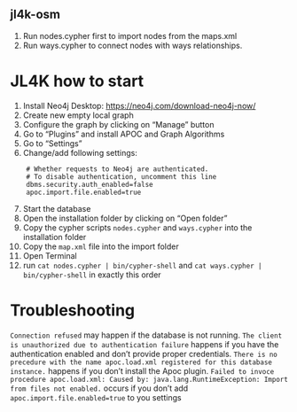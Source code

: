 ## jl4k-osm

1. Run nodes.cypher first to import nodes from the maps.xml
2. Run ways.cypher to connect nodes with ways relationships.

# JL4K how to start

1. Install Neo4j Desktop: https://neo4j.com/download-neo4j-now/
2. Create new empty local graph
3. Configure the graph by clicking on “Manage” button
4. Go to “Plugins” and install APOC and Graph Algorithms
5. Go to “Settings” 
6. Change/add following settings:
```
    # Whether requests to Neo4j are authenticated.
    # To disable authentication, uncomment this line
    dbms.security.auth_enabled=false
    apoc.import.file.enabled=true
```
7. Start the database
8. Open the installation folder by clicking on “Open folder” 
9. Copy the cypher scripts `nodes.cypher` and `ways.cypher` into the installation folder
10. Copy the `map.xml` file into the import folder
11. Open Terminal
12. run `cat nodes.cypher | bin/cypher-shell` and `cat ways.cypher | bin/cypher-shell` in exactly this order


# Troubleshooting

`Connection refused` may happen if the database is not running.
`The client is unauthorized due to authentication failure` happens if you have the authentication enabled and don’t provide proper credentials. 
`There is no precedure with the name apoc.load.xml registered for this database instance.` happens if you don’t install the Apoc plugin.
`Failed to invoce procedure apoc.load.xml: Caused by: java.lang.RuntimeException: Import from files not enabled.` occurs if you don’t add `apoc.import.file.enabled=true` to you settings
